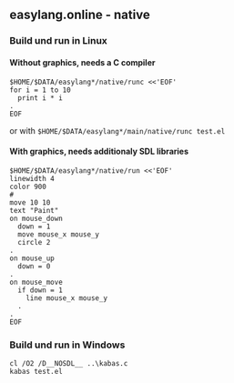 ##  easylang.online - native

### Build und run in Linux

#### Without graphics, needs a C compiler

~~~
$HOME/$DATA/easylang*/native/runc <<'EOF'
for i = 1 to 10
  print i * i
.
EOF
~~~

or with `$HOME/$DATA/easylang*/main/native/runc test.el`

#### With graphics, needs additionaly SDL libraries

~~~
$HOME/$DATA/easylang*/native/run <<'EOF'
linewidth 4
color 900
# 
move 10 10
text "Paint"
on mouse_down
  down = 1
  move mouse_x mouse_y
  circle 2
.
on mouse_up
  down = 0
.
on mouse_move
  if down = 1
    line mouse_x mouse_y
  .
.
EOF
~~~

### Build und run in Windows

~~~
cl /O2 /D__NOSDL__ ..\kabas.c
kabas test.el
~~~


